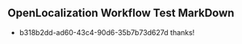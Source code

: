 ## OpenLocalization Workflow Test MarkDown
* b318b2dd-ad60-43c4-90d6-35b7b73d627d thanks!

<!--HONumber=Aug16_HO3-->


